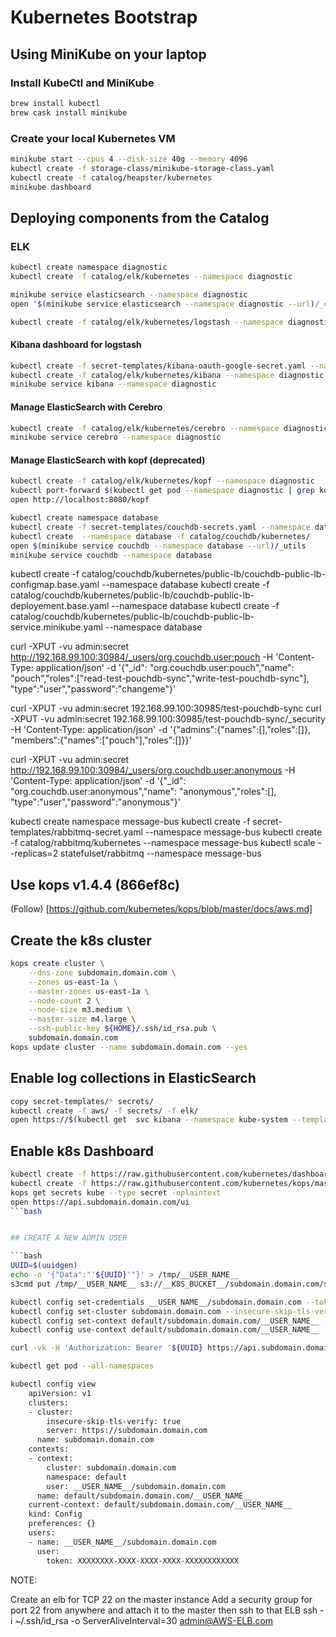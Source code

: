# Kubernetes Bootstrap

## Using MiniKube on your laptop

### Install KubeCtl and MiniKube

```bash
brew install kubectl
brew cask install minikube
```

### Create your local Kubernetes VM

```bash
minikube start --cpus 4 --disk-size 40g --memory 4096
kubectl create -f storage-class/minikube-storage-class.yaml
kubectl create -f catalog/heapster/kubernetes
minikube dashboard
```


## Deploying components from the Catalog

### ELK 

```bash
kubectl create namespace diagnostic
kubectl create -f catalog/elk/kubernetes --namespace diagnostic

minikube service elasticsearch --namespace diagnostic
open "$(minikube service elasticsearch --namespace diagnostic --url)/_cat/nodes?v"

kubectl create -f catalog/elk/kubernetes/logstash --namespace diagnostic
```

#### Kibana dashboard for logstash

```bash
kubectl create -f secret-templates/kibana-oauth-google-secret.yaml --namespace diagnostic
kubectl create -f catalog/elk/kubernetes/kibana --namespace diagnostic
minikube service kibana --namespace diagnostic
```


#### Manage ElasticSearch with Cerebro
```bash
kubectl create -f catalog/elk/kubernetes/cerebro --namespace diagnostic
minikube service cerebro --namespace diagnostic
```

#### Manage ElasticSearch with kopf (deprecated)

```bash
kubectl create -f catalog/elk/kubernetes/kopf --namespace diagnostic
kubectl port-forward $(kubectl get pod --namespace diagnostic | grep kopf | awk '{print $1}') 8080 --namespace diagnostic >& >/dev/null &
open http://localhost:8080/kopf
```


```bash
kubectl create namespace database
kubectl create -f secret-templates/couchdb-secrets.yaml --namespace database
kubectl create  --namespace database -f catalog/couchdb/kubernetes/
open $(minikube service couchdb --namespace database --url)/_utils
minikube service couchdb --namespace database
```


kubectl create -f catalog/couchdb/kubernetes/public-lb/couchdb-public-lb-configmap.base.yaml --namespace database
kubectl create -f catalog/couchdb/kubernetes/public-lb/couchdb-public-lb-deployement.base.yaml --namespace database
kubectl create -f catalog/couchdb/kubernetes/public-lb/couchdb-public-lb-service.minikube.yaml --namespace database



curl -XPUT -vu admin:secret http://192.168.99.100:30984/_users/org.couchdb.user:pouch -H 'Content-Type: application/json' -d '{"_id": "org.couchdb.user:pouch","name": "pouch","roles":["read-test-pouchdb-sync","write-test-pouchdb-sync"], "type":"user","password":"changeme"}'

curl -XPUT -vu admin:secret 192.168.99.100:30985/test-pouchdb-sync
curl -XPUT -vu admin:secret 192.168.99.100:30985/test-pouchdb-sync/_security   -H 'Content-Type: application/json' -d '{"admins":{"names":[],"roles":[]}, "members":{"names":["pouch"],"roles":[]}}'

curl -XPUT -vu admin:secret http://192.168.99.100:30984/_users/org.couchdb.user:anonymous -H 'Content-Type: application/json' -d '{"_id": "org.couchdb.user:anonymous","name": "anonymous","roles":[], "type":"user","password":"anonymous"}'



kubectl create namespace message-bus
kubectl create -f secret-templates/rabbitmq-secret.yaml --namespace message-bus
kubectl create -f catalog/rabbitmq/kubernetes --namespace message-bus
kubectl scale --replicas=2 statefulset/rabbitmq --namespace message-bus










## Use kops v1.4.4  (866ef8c)

(Follow) [https://github.com/kubernetes/kops/blob/master/docs/aws.md]

## Create the k8s cluster

```bash
kops create cluster \
    --dns-zone subdomain.domain.com \
    --zones us-east-1a \
    --master-zones us-east-1a \
    --node-count 2 \
    --node-size m3.medium \
    --master-size m4.large \
    --ssh-public-key ${HOME}/.ssh/id_rsa.pub \
    subdomain.domain.com
kops update cluster --name subdomain.domain.com --yes
```

## Enable log collections in ElasticSearch
```bash
copy secret-templates/* secrets/
kubectl create -f aws/ -f secrets/ -f elk/
open https://$(kubectl get  svc kibana --namespace kube-system --template='{{range .status.loadBalancer.ingress}}{{.hostname}}{{end}}')
```

## Enable k8s Dashboard

```bash
kubectl create -f https://raw.githubusercontent.com/kubernetes/dashboard/v1.4.2/src/deploy/kubernetes-dashboard.yaml
kubectl create -f https://raw.githubusercontent.com/kubernetes/kops/master/addons/monitoring-standalone/v1.2.0.yaml
kops get secrets kube --type secret -oplaintext
open https://api.subdomain.domain.com/ui
```bash


## CREATE A NEW ADMIN USER

```bash
UUID=$(uuidgen)
echo -n '{"Data":"'${UUID}'"}' > /tmp/__USER_NAME__
s3cmd put /tmp/__USER_NAME__ s3://__K8S_BUCKET__/subdomain.domain.com/secrets/__USER_NAME__

kubectl config set-credentials __USER_NAME__/subdomain.domain.com --token=${UUID}
kubectl config set-cluster subdomain.domain.com --insecure-skip-tls-verify=true --server=https://api.subdomain.domain.com
kubectl config set-context default/subdomain.domain.com/__USER_NAME__ --user=__USER_NAME__/subdomain.domain.com --namespace=default --cluster=subdomain.domain.com
kubectl config use-context default/subdomain.domain.com/__USER_NAME__

curl -vk -H 'Authorization: Bearer '${UUID} https://api.subdomain.domain.com/api

kubectl get pod --all-namespaces
```

```bash
kubectl config view
    apiVersion: v1
    clusters:
    - cluster:
        insecure-skip-tls-verify: true
        server: https://subdomain.domain.com
      name: subdomain.domain.com
    contexts:
    - context:
        cluster: subdomain.domain.com
        namespace: default
        user: __USER_NAME__/subdomain.domain.com
      name: default/subdomain.domain.com/__USER_NAME__
    current-context: default/subdomain.domain.com/__USER_NAME__
    kind: Config
    preferences: {}
    users:
    - name: __USER_NAME__/subdomain.domain.com
      user:
        token: XXXXXXXX-XXXX-XXXX-XXXX-XXXXXXXXXXXX
```



NOTE:

Create an elb for TCP 22 on the master instance
Add a security group for port 22 from anywhere and attach it to the master
then ssh to that ELB
ssh -i ~/.ssh/id_rsa -o ServerAliveInterval=30 admin@AWS-ELB.com

